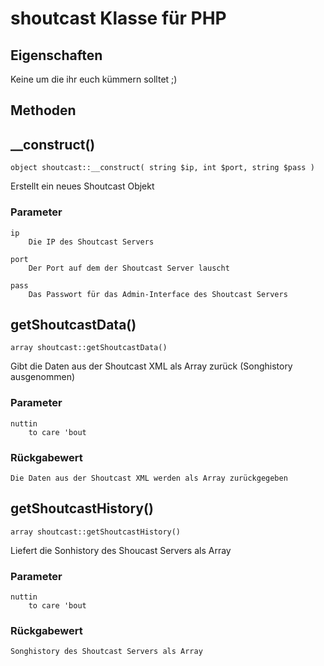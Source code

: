 shoutcast Klasse für PHP
======

Eigenschaften
----------------
Keine um die ihr euch kümmern solltet ;)

Methoden
----------------

## __construct()
    object shoutcast::__construct( string $ip, int $port, string $pass )

Erstellt ein neues Shoutcast Objekt

### Parameter
    ip
        Die IP des Shoutcast Servers

    port
        Der Port auf dem der Shoutcast Server lauscht

    pass
        Das Passwort für das Admin-Interface des Shoutcast Servers

## getShoutcastData()
    array shoutcast::getShoutcastData()

Gibt die Daten aus der Shoutcast XML als Array zurück (Songhistory ausgenommen)

### Parameter
    nuttin
        to care 'bout

### Rückgabewert
    Die Daten aus der Shoutcast XML werden als Array zurückgegeben

## getShoutcastHistory()
    array shoutcast::getShoutcastHistory()

Liefert die Sonhistory des Shoucast Servers als Array

### Parameter
    nuttin
        to care 'bout

### Rückgabewert
    Songhistory des Shoutcast Servers als Array